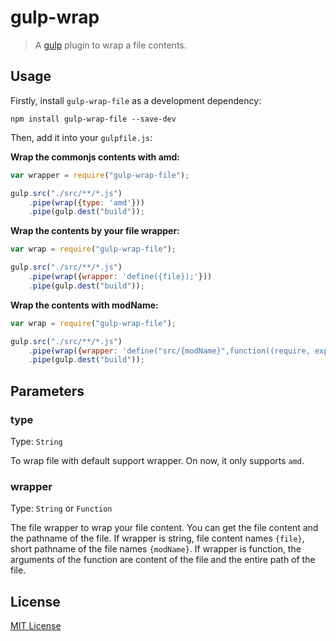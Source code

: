 # gulp-wrap

> A [gulp](https://github.com/gulpjs/gulp) plugin to wrap a file contents.

## Usage

Firstly, install `gulp-wrap-file` as a development dependency:

```shell
npm install gulp-wrap-file --save-dev
```

Then, add it into your `gulpfile.js`:

**Wrap the commonjs contents with amd:**

```javascript
var wrapper = require("gulp-wrap-file");

gulp.src("./src/**/*.js")
    .pipe(wrap({type: 'amd'}))
    .pipe(gulp.dest("build"));
```

**Wrap the contents by your file wrapper:**

```javascript
var wrap = require("gulp-wrap-file");

gulp.src("./src/**/*.js")
    .pipe(wrap({wrapper: 'define({file});'}))
    .pipe(gulp.dest("build"));
```


**Wrap the contents with modName:**

```javascript
var wrap = require("gulp-wrap-file");

gulp.src("./src/**/*.js")
    .pipe(wrap({wrapper: 'define("src/{modName}",function((require, exports, module){ {file} }));'}))
    .pipe(gulp.dest("build"));
```

## Parameters

### type
Type: `String`

To wrap file with default support wrapper. On now, it only supports `amd`.

### wrapper
Type: `String` or `Function`

The file wrapper to wrap your file content. You can get the file content and the pathname of the file.
If wrapper is string, file content names `{file}`, short pathname of the file names `{modName}`.
If wrapper is function, the arguments of the function are content of the file and the entire path of the file.

## License

[MIT License](http://en.wikipedia.org/wiki/MIT_License)